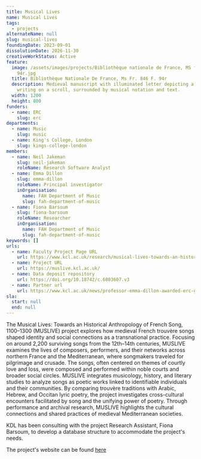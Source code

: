 ```yaml
---
title: Musical Lives
name: Musical Lives
tags:
  - projects
alternateName: null
slug: musical-lives
foundingDate: 2023-09-01
dissolutionDate: 2026-11-30
creativeWorkStatus: Active
feature:
  image: /assets/images/projects/Bibliothèque nationale de France, MS fr. 846 f.
    94r.jpg
  title: Bibliothèque Nationale De France, Ms Fr. 846 F. 94r
  description: Medieval manuscript with illuminated letter depicting a scribe
    writing on a scroll, surrounded by musical notation and text.
  width: 1200
  height: 800
funders:
  - name: ERC
    slug: erc
departments:
  - name: Music
    slug: music
  - name: King's College, London
    slug: kings-college-london
members:
  - name: Neil Jakeman
    slug: neil-jakeman
    roleName: Research Software Analyst
  - name: Emma Dillon
    slug: emma-dillon
    roleName: Principal investigator
    inOrganisation:
      name: FAH Department of Music
      slug: fah-department-of-music
  - name: Fiona Barsoum
    slug: fiona-barsoum
    roleName: Researcher
    inOrganisation:
      name: FAH Department of Music
      slug: fah-department-of-music
keywords: []
urls:
  - name: Faculty Project Page URL
    url: https://www.kcl.ac.uk/research/musical-lives-towards-an-historical-anthropology-of-french-song-1100-1300-muslive
  - name: Project URL
    url: https://muslive.kcl.ac.uk/
  - name: Data deposit repository
    url: https://doi.org/10.18742/c.6803607.v3
  - name: Partner url
    url: https://www.kcl.ac.uk/news/professor-emma-dillon-awarded-erc-grant-for-music
sla:
  start: null
  end: null
---
```


The Musical Lives: Towards an Historical Anthropology of French Song, 1100–1300 (MUSLIVE) project explores how medieval French trouvère songs shaped identity and social connections as a transnational practice. Focusing on around 2,200 surviving songs from the 12th–14th centuries, MUSLIVE examines the lives of composers, performers, and their networks across northern France and the Mediterranean, where songmakers traveled for pilgrimage and crusade. The songs, often centered on themes of courtly love and loss, were composed and performed within noble courts and broader social circles. MUSLIVE integrates musicology, history, and literary studies to analyze songs as poetic works linked to identifiable individuals and their communities. By comparing trouvère traditions with Arabic, Hebrew, and Occitan lyric poetry, the project investigates cross-cultural encounters facilitated by song and the unifying power of poetry. Through performance and archival research, MUSLIVE highlights the cultural connections and shared practices of medieval Mediterranean societies.

KDL has been consulting with the project Research Assistant, Fiona Barsoum, to develop a database structure to accommodate the project's needs.

The project's website can be found [here](https://muslive.kcl.ac.uk/)
